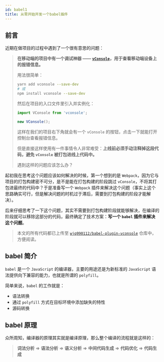 ```yaml
---
id: babel1
title: 从零开始开发一个babel插件
---
```


## 前言

近期在做项目的过程中遇到了一个很有意思的问题：

> **在移动端的项目中有一个调试神器 —— [`vConsole`](https://github.com/Tencent/vConsole)，用于查看移动端设备上的报错信息。**
>
> 用法很简单：
>
> ```bash
> yarn add vconsole --save-dev
> # 或
> npm install vconsole --save-dev
> ```
>
> 然后在项目的入口文件里引入并实例化：
>
> ```js title="index.tsx"
> import VConsole from 'vconsole';
>
> new VConsole();
> ```
>
> 这样在我们的项目右下角就会有一个 `vConsole` 的按钮，点击一下就能打开控制台查看报错信息。
>
> 但是直接这样使用有一件事情令人非常难受：**上线前必须手动注释掉这段代码，避免 `vConsole` 被打包进线上代码中。**
>
> 遇到这样的问题应该怎么办？

起初我在思考这个问题应该如何解决的时候，第一个想到的是 `Webpack`，因为它与项目的打包构建密不可分，是不是能在打包构建的阶段跳过 `vConsole`，不将其打包进最终的代码中？于是准备写一个 `Webpack` 插件来解决这个问题（事实上这个思路确实可行，但是解决问题的时机过于滞后，需要到打包构建的阶段才能解决）。

后来仔细思考了一下这个问题，其实不需要到打包构建阶段就能够解决，在编译的阶段就可以移除这部分的代码，最终确定了技术方案：**写一个 `babel` 插件来解决这个问题**。

> 本文的所有代码都已上传至 [`wjq990112/babel-plugin-vconsole`](https://github.com/wjq990112/babel-plugin-vconsole) 仓库中，方便阅读。

## babel 简介

`babel` 是一个 `JavaScript` 的编译器，主要的用途还是为新标准的 `JavaScript` 语法提供向下兼容的能力，也就是所谓的 `polyfill`。

简单来说，`babel` 的工作就是：

- 语法转换
- 通过 `polyfill` 方式在目标环境中添加缺失的特性
- 源码转换

## babel 原理

众所周知，编译器的原理其实就是编译原理，那么整个编译的流程就是这样的：

> **词法分析** => **语法分析** => **语义分析** => **中间代码生成** => **代码优化** => **代码生成**
